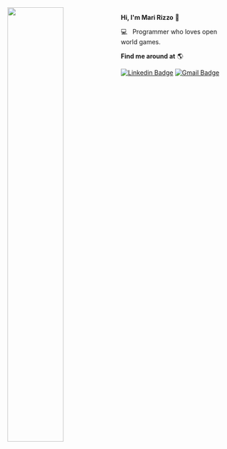 <img align="left" src="https://user-images.githubusercontent.com/69127182/123482257-537a2500-d5db-11eb-86f4-2a1ac13403c2.gif" width="50%" height="50%" />

**Hi, I'm Mari Rizzo** 👋 

💻  &nbsp; Programmer who loves open world games.

**Find me around at** 🌎

[![Linkedin Badge](https://img.shields.io/badge/-MariRizzo-blue?style=flat-square&logo=Linkedin&logoColor=white&link=https://www.linkedin.com/in/mariana-rizzo-3035b529/)](https://www.linkedin.com/in/mariana-rizzo-3035b529/) 
[![Gmail Badge](https://img.shields.io/badge/-morallesrizzo@gmail.com-c14438?style=flat-square&logo=Gmail&logoColor=white&link=mailto:morallesrizzo@gmail.com)](mailto:morallesrizzo@gmail.com)
